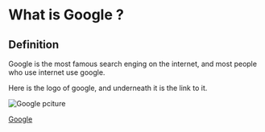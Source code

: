 # What is Google ?


## Definition  
 Google is the most famous search enging on the internet, and most people who use internet use google. 
 
 Here is the logo of google, and underneath it is the link to it.
 
 ![Google pciture](https://www.google.com/images/branding/googlelogo/2x/googlelogo_color_160x56dp.png)
 
 [Google](https://www.google.com/)
